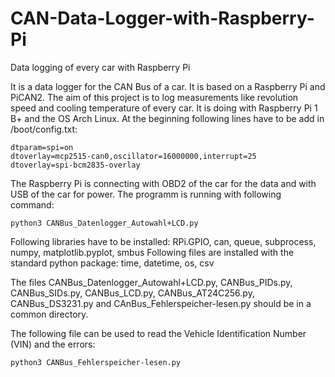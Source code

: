 # CAN-Data-Logger-with-Raspberry-Pi
Data logging of every car with Raspberry Pi

It is a data logger for the CAN Bus of a car. It is based on a Raspberry Pi and PiCAN2. The aim of this project is to log measurements like revolution speed and cooling temperature of every car.
It is doing with Raspberry Pi 1 B+ and the OS Arch Linux. 
At the beginning following lines have to be add in /boot/config.txt:

	dtparam=spi=on
	dtoverlay=mcp2515-can0,oscillator=16000000,interrupt=25
	dtoverlay=spi-bcm2835-overlay

The Raspberry Pi is connecting with OBD2 of the car for the data and with USB of the car for power. 
The programm is running with following command:

	python3 CANBus_Datenlogger_Autowahl+LCD.py 
	
Following libraries have to be installed: RPi.GPIO, can, queue, subprocess, numpy, matplotlib.pyplot, smbus
Following files are installed with the standard python package: time, datetime, os, csv 

The files CANBus_Datenlogger_Autowahl+LCD.py, CANBus_PIDs.py, CANBus_SIDs.py, CANBus_LCD.py, CANBus_AT24C256.py, CANBus_DS3231.py and CAnBus_Fehlerspeicher-lesen.py should be in a common directory.

The following file can be used to read the Vehicle Identification Number (VIN) and the errors:

	python3 CANBus_Fehlerspeicher-lesen.py
